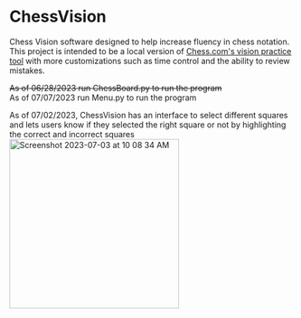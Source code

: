 # ChessVision
Chess Vision software designed to help increase fluency in chess notation. This project is intended to be a local version of [Chess.com's vision practice tool](https://www.chess.com/vision) with more customizations such as time control and the ability to review mistakes.

~~As of 06/28/2023 run ChessBoard.py to run the program~~  
As of 07/07/2023 run Menu.py to run the program  

As of 07/02/2023, ChessVision has an interface to select different squares and lets users know if they selected the right square or not by highlighting the correct and incorrect squares  
<img width="300" alt="Screenshot 2023-07-03 at 10 08 34 AM" src="https://github.com/Anavami-Isa/ChessVision/assets/76598287/d7e5319b-b801-47a9-ac90-854e96f32ca2">
